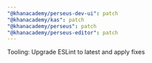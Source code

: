 ```yaml
---
"@khanacademy/perseus-dev-ui": patch
"@khanacademy/kas": patch
"@khanacademy/perseus": patch
"@khanacademy/perseus-editor": patch
---
```


Tooling: Upgrade ESLint to latest and apply fixes
